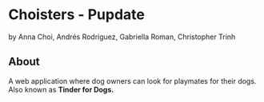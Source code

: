 # Choisters - Pupdate
by Anna Choi, Andrés Rodriguez, Gabriella Roman, Christopher Trinh

## About
A web application where dog owners can look for playmates for their dogs. Also known as **Tinder for Dogs.** 
